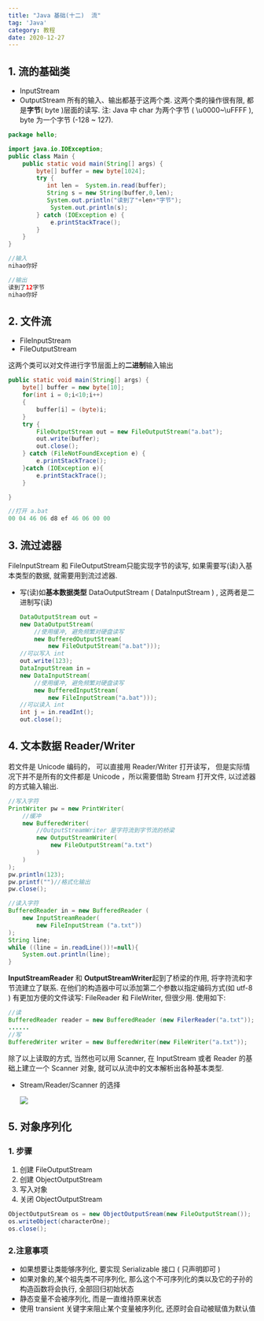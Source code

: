 ```yaml
---
title: "Java 基础(十二)  流"
tag: 'Java'
category: 教程
date: 2020-12-27
---
```


## 1. 流的基础类

+ InputStream
+ OutputStream
  所有的输入、输出都基于这两个类. 这两个类的操作很有限, 都是**字节**( byte )层面的读写.
  注: Java 中 char 为两个字节 ( \u0000~\uFFFF ), byte 为一个字节 (-128 ~ 127).

```Java
package hello;

import java.io.IOException;
public class Main {
    public static void main(String[] args) {
        byte[] buffer = new byte[1024];
        try {
           int len =  System.in.read(buffer);
           String s = new String(buffer,0,len);
           System.out.println("读到了"+len+"字节");
            System.out.println(s);
        } catch (IOException e) {
            e.printStackTrace();
        }
    }
}
```

```Java
//输入
nihao你好
```

```java
//输出
读到了12字节
nihao你好
```

## 2. 文件流

+ FileInputStream
+ FileOutputStream

这两个类可以对文件进行字节层面上的**二进制**输入输出

```java
public static void main(String[] args) {
    byte[] buffer = new byte[10];
    for(int i = 0;i<10;i++)
    {
        buffer[i] = (byte)i;
    }
    try {
        FileOutputStream out = new FileOutputStream("a.bat");
        out.write(buffer);
        out.close();
    } catch (FileNotFoundException e) {
        e.printStackTrace();
    }catch (IOException e){
        e.printStackTrace();
    }

}
```

```java
//打开 a.bat
00 04 46 06 d8 ef 46 06 00 00  
```

## 3. 流过滤器

FileInputStream 和 FileOutputStream只能实现字节的读写, 如果需要写(读)入基本类型的数据, 就需要用到流过滤器.

+ 写(读)如**基本数据类型** DataOutputStream ( DataInputStream ) , 这两者是二进制写(读)

    ```java
    DataOutputStream out =
    new DataOutputStream(
        //使用缓冲, 避免频繁对硬盘读写
        new BufferedOutputStream(
            new FileOutputStream("a.bat")));
    //可以写入 int 
    out.write(123);
    DataInputStream in = 
    new DataInputStream(
        //使用缓冲, 避免频繁对硬盘读写
        new BufferedInputStream(
            new FileInputStream("a.bat")));
    //可以读入 int 
    int j = in.readInt();
    out.close();
    ```

## 4. 文本数据 Reader/Writer

若文件是 Unicode 编码的， 可以直接用 Reader/Writer 打开读写， 但是实际情况下并不是所有的文件都是 Unicode ，所以需要借助 Stream 打开文件, 以过滤器的方式输入输出.

```java
//写入字符
PrintWriter pw = new PrintWriter(
    //缓冲
    new BufferedWriter(
        //OutputStreamWriter 是字符流到字节流的桥梁
        new OutputStreamWriter(
            new FileOutputStream("a.txt")
        )
    )
);
pw.println(123); 
pw.printf("")//格式化输出
pw.close();

//读入字符
BufferedReader in = new BufferedReader (
    new InputStreamReader(
        new FileInputStream ("a.txt"))
);
String line;
while ((line = in.readLine())!=null){
    System.out.println(line);
}
```

**InputStreamReader** 和 **OutputStreamWriter**起到了桥梁的作用, 将字符流和字节流建立了联系. 在他们的构造器中可以添加第二个参数以指定编码方式(如 utf-8 )
有更加方便的文件读写: FileReader 和 FileWriter, 但很少用. 使用如下:

```Java
//读
BufferedReader reader = new BufferedReader (new FilerReader("a.txt"));
......
//写
BufferedWriter writer = new BufferedWriter(new FileWriter("a.txt")); 
```

除了以上读取的方式, 当然也可以用 Scanner, 在 InputStream 或者 Reader 的基础上建立一个 Scanner 对象, 就可以从流中的文本解析出各种基本类型.

+ Stream/Reader/Scanner 的选择

    ![](https://cdn.jsdelivr.net/npm/rikka-os@1.0.3/img/Java_abc_06.assets/6af82e48946153dcbf2593e2e75c78e90fd2c556.webp)

## 5. 对象序列化

### 1. **步骤**

1. 创建 FileOutputStream
2. 创建 ObjectOutputStream
3. 写入对象
4. 关闭 ObjectOutputStream

```java
ObjectOutputSream os = new ObjectOutputSream(new FileOutputStream());
os.writeObject(characterOne);
os.close();
```

### 2.注意事项

+ 如果想要让类能够序列化, 要实现 Serializable 接口 ( 只声明即可 )
+ 如果对象的,某个祖先类不可序列化, 那么这个不可序列化的类以及它的子孙的构造函数将会执行, 全部回归初始状态
+ 静态变量不会被序列化, 而是一直维持原来状态
+ 使用 transient 关键字来阻止某个变量被序列化, 还原时会自动被赋值为默认值
